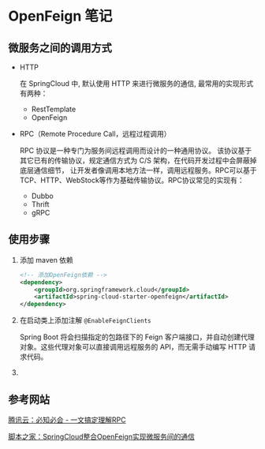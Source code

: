 # OpenFeign 笔记

## 微服务之间的调用方式

- HTTP

  在 SpringCloud 中, 默认使⽤ HTTP 来进⾏微服务的通信, 最常⽤的实现形式有两种：

  - RestTemplate
  - OpenFeign

- RPC（Remote Procedure Call，远程过程调⽤）

  RPC 协议是一种专门为服务间远程调用而设计的一种通用协议。 该协议基于其它已有的传输协议，规定通信方式为 C/S 架构，在代码开发过程中会屏蔽掉底层通信细节， 让开发者像调用本地方法一样，调用远程服务。RPC可以基于TCP、HTTP、WebStock等作为基础传输协议。RPC协议常见的实现有：

  - Dubbo
  - Thrift
  - gRPC

## 使用步骤

1. 添加 maven 依赖

   ```xml
   <!-- 添加OpenFeign依赖 -->
   <dependency>
       <groupId>org.springframework.cloud</groupId>
       <artifactId>spring-cloud-starter-openfeign</artifactId>
   </dependency>
   ```

2. 在启动类上添加注解 `@EnableFeignClients`

   Spring Boot 将会扫描指定的包路径下的 Feign 客户端接口，并自动创建代理对象。这些代理对象可以直接调用远程服务的 API，而无需手动编写 HTTP 请求代码。

3. 



## 参考网站

[腾讯云：必知必会 - 一文搞定理解RPC](https://cloud.tencent.com/developer/article/1506792)

[脚本之家：SpringCloud整合OpenFeign实现微服务间的通信](https://www.jb51.net/program/322568m1c.htm)
